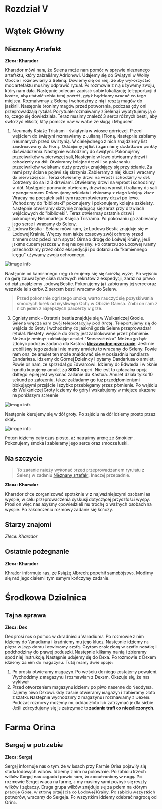 # Rozdział V

# Wątek Główny

## Nieznany Artefakt

__Zleca: Kharador__

Kharador mówi nam, że Selena może nam pomóc w sprawie nieznanego artefaktu, który zabraliśmy Adrionowi. Udajemy się do Świątyni w Wolny Obozie i rozmawiamy z Seleną. Dowiemy się od niej, że aby wykorzystać moc artefaktu musimy odprawić rytuał. Po rozmowie z nią używamy zwoju, który nam dała. Następnie polecam zapisać sobie lokalizację telepportacji d kostce, aby ułatwić sobie tutaj podróż, gdyż będziemy wracać do tego miejsca. Rozmaiwmay z Seleną i wchodzimy z nią i resztą magów do jaskinii. Następnie bronimy magów przed potworania, podczas gdy oni przeprowadzają rytułał. Po rytuale rozmaiwamy z Seleną i wyptytujemy ją o to, czego się dowiedziała. Teraz musimy znaleźć 3 serca różnych bestii, aby swtorzyć eliksitr, któy pomoże naw w walce ze sługą i Magusem.

1. Nieumarły Ksiażę  Tristram - świątynia w wiosce górniczej. Przed wejściem do świątyni rozmawiamy z Julianą i Fioną. Następnie zabijamy nieumarłych przed świątynią. W cielejednego z nich znajdziemy list zaadresowany do Fiony. Oddajemy jej list i zgarniamy dodatkowe punkty doświadczenia. Następnie wchodzimy do świątyni. Pokonujemy przeciwników w pierwszej sali, Następnie w lewo otwiearmy drzwi i schodzmiy na dół. Otwieramy kolejne drzwi i po pokonaniu przeciwników wciskamy duży przycisk znajdujący się przy ścianie. Za nami przy ścianie pojawi się skrzynia. Zabieramy z niej klucz i wracamy do pierwszej sali. Teraz otwieramy drzwi na wrost i schodzimy w dół. Dotrzemy do sali z 3 drzwiami. Otwieramy drzwi na wprost i schodzimy w dół. Następnie ponownie otwieramy drzwi na wprosit i trafiamy do sali z pengatramem. Pokonujemy szkieleta i zbieramy z niego kolejny klucz. Wracay ma początek sali i tym razem otwieramy drzwi po lewo. Wchodzimy do "biblioteki" pokonujemy i pokonujemy kolejne szkielety. Następnie otwieramy skrzynię znajdującą się zaraz przy drzwiach wejściowych do "biblioteki". Teraz otwiermay ostatnie drzwi i pokonujemy Nieumarłego Księcia Tristrama. Po pokonaniu go zabieramy jego serce i wracamy do Seleny.
2. Lodowa Bestia - Selana mówi nam, że Lodowa Bestia znajduje się w Lodowej Krainie. Wręczy nam także czasowy zwój ochrony przed zimnem oraz poleci nam spytać Oirna o drogę do Lodwej Krainy, jeśli jakimś cudem jeszcze w niej nie byliśmy. Po dotarciu do Lodowej Krainy przechodzimy przez obóz ekspedycji i po dotarciu do "kamiennego kręgu" używamy zwoju ochronnego.

![image info](https://i.imgur.com/P5TgIYt.png)

Następnie od kamiennego kręgu kierujemy się się ścieżką wyżej. Po wyjściu na górę zauważymy ciała martwych rekrutów z ekspedycji, zaraz na prawo od ciał znajdziemy Lodową Bestie. Pokonujemy ją i zabieramy jej serce oraz wszstkie jej skarby. Z sercem bestii wracamy do Seleny.

> Przed pokonanie ognistego smoka, warto nauczyć się pozyskiwania smoczych łusek od myśliwego Ochy w Obozie Garvsa. Zrobi on nam z nich jeden z najlepszych pancerzy w grze.

3. Ognisty smok - Ostatnia bestia znajduje się w Wulkaniczej Grocie. Selena wręcza nam zwój teleprotacyjny pod Grotę. Teleportujemy się do wejścia do Groty i wchodzimy do jaskinii gdzie Selena przeprowadzał rytułał. Niestety, wejście do Groty jest zablokowane przez płomienie. Można je ominąć zakładając amulet "Smocza łuska". Można go było zdobyć podczas zadania dla Kastora __[Niezawodne przerzucie](#niezawodne-przerzucie)__. Jeśli nie zrobiliśmy tego zadaia i nie mamy amuletu to wracamy do Seleny. Powie nam ona, że amulet ten może znajdować się w posiaadniu handlarza Dandariusa. Idziemy do Górnej Dzielnicy i pytamy Dandariusa o amulet. Powie on nam, że sprzedał go Edwardowi. Idziemy do Edwarda i w oknie handlu kupujemy amulet za __8000__ roperi. Nie jest to opłacalna opcja daltego lepiej jest wykonać zadanie dla Kastora. Amulet działa tylko 10 sekund po założeniu, takze zakładamy go tuż przedpłomieniami blokującymi przejście i szybko przebiegamy przez płomienie. Po wejściu do Wulkaniczej Groty idziemy do góry i wskakujemy w miejsce ukazane na poniższym screenie.

![image info](https://i.imgur.com/ed9EY1x.png)

Następnie kierujemy się w dół groty. Po zejściu na dół idziemy prosto przez skały.

![image info](https://i.imgur.com/4LwCsCR.png)

Potem idziemy cały czas prosto, aż natrafimy arenę ze Smokiem. Pokonujemy smoka i zabieramy jego serce oraz smocze łuski.

## Na szczycie

> To zadanie należy wykonać przed przeprowadzaniem rytułału z Seleną w zadaniu [Nieznany artefakt](#nieznany-artefakt). Inaczej przepadnie.

__Zleca: Kharador__

Kharador chce zorganizować spotaknie w z najważniejszymi osobami na wyspie, w celu przeprowadzenia dyskusji dotyczącej przyszłości wyspy. Prosi on więc nas abyśmy opowiedzieli mu trochę o ważnych osobach na wyspie. Po zakończeniu rozmowy zadanie się kończy.

## Starzy znajomi

_Zleca: Kharador_

## Ostatnie pożegnanie

__Zleca: Kharador__

Khrador informuje nas, że Książę Albrecht popełnił samobójstwo. Modlimy się nad jego ciałem i tym samym kończymy zadanie.

# Środkowa Dzielnica

## Tajna sprawa

__Zleca: Dex__

Dex prosi nas o pomoc w okradnieciu Vanadiuma. Po rozmowie z nim idziemy do Vanadiuma i kradniemy mu jego klucz. Następnie idziemy na piętro w jego domu i otwieramy szafę. Czytam znalezioną w szafie notatkę i podchodzimy do prawej poduszki. Następnie klikamy na nią i zbieramy spod niej instrukcję. Następnie udajemy się do Dexa. Po rozmowie z Dexem idziemy za nim do magazynu. Tutaj mamy dwie opcje:

1. Po prostu otwieramy magazyn. Po wejściu do niego zostajemy powaleni. Wychodzimy z magazynu i rozmawiam z Dexem. Okazuje się, że nas wykiwał.
2. Przed otworzeniem magazynu idziemy po piwo nasenne do Neodyma. Dajemy piwo Dexowi. Gdy zaśnie otwieramy magazyn i zabieramy złoto z szafki. Następnie wychodzimy z magazynu i rozmawiamy z Dexem. Podczas rozmowy możemy mu oddac złoto lub zatrzymać je dla siebie. Jeśli zdecydujemy się je zatrzymać to __zadanie trafi do niezaliczonych.__

# Farma Orina

## Sergej w potrzebie

__Zleca: Sergej__

Sergej informuje nas o tym, że w lasach przy Farmie Orina pojawiły się stada lodowych wilków. Idziemy z nim na polowanie. Po zabiciu trzech wilków Sergej nas zagada  i powie nam, że został raniony w nogę. Po rozmowie Sergej wraca na farmę, a my musimy sami pozbyć się reszty wilków i zębaczy. Druga grupa wilków znajduje się za polem na którym pracuje Gose, w stronę przejścia do Lodowej Krainy. Po zabiciu wszystkich potworów, wracamy do Sergeja. Po wszystkim idziemy odebrać nagrodę od Orina.
